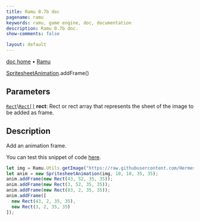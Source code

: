 ```yaml
---
title: Ramu 0.7b doc
pagename: ramu
keywords: ramu, game engine, doc, documentation
description: Ramu 0.7b doc.
show-comments: false

layout: default
---
```

[doc home](home) &#8226; [Ramu](../)  

[SpritesheetAnimation](SpritesheetAnimation).addFrame()   

## Parameters
[``Rect``](Rect)\\[``Rect[]``](Rect) **rect**: Rect or rect array that represents the sheet of the image to be added as frame.  

## Description
Add an animation frame.

You can test this snippet of code [here](https://hermespasser.github.io/p/ramu/tryramu/?let%20img%20=%20Ramu.Utils.getImage(%22https://raw.githubusercontent.com/HermesPasser/Ramu/master/demos/img/anim/crossSheet.gif%22);%0Alet%20anim%20=%20new%20SpritesheetAnimation(img,%2010,%2010,%2035,%2035);%0Aanim.addFrame(new%20Rect(43,%2052,%2035,%2035));%0Aanim.addFrame(new%20Rect(3,%2052,%2035,%2035));%0Aanim.addFrame(new%20Rect(83,%202,%2035,%2035));%0Aanim.addFrame(%5B%0A%20%20new%20Rect(43,%202,%2035,%2035),%0A%20%20new%20Rect(3,%202,%2035,%2035)%0A%5D);%0A%0A%0ARamu.init();).
```javascript
let img = Ramu.Utils.getImage("https://raw.githubusercontent.com/HermesPasser/Ramu/master/demos/img/anim/crossSheet.gif");
let anim = new SpritesheetAnimation(img, 10, 10, 35, 35);
anim.addFrame(new Rect(43, 52, 35, 35));
anim.addFrame(new Rect(3, 52, 35, 35));
anim.addFrame(new Rect(83, 2, 35, 35));
anim.addFrame([
  new Rect(43, 2, 35, 35),
  new Rect(3, 2, 35, 35)
]);
``` 
